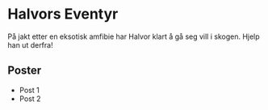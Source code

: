 # Halvors Eventyr
På jakt etter en eksotisk amfibie har Halvor klart å gå seg vill i skogen. Hjelp han ut derfra!

## Poster
* Post 1
* Post 2